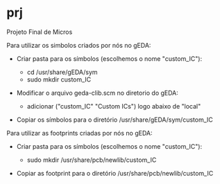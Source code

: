 # prj
Projeto Final de Micros

Para utilizar os simbolos criados por nós no gEDA:

- Criar pasta para os símbolos (escolhemos o nome "custom_IC"):
	- cd /usr/share/gEDA/sym
	- sudo mkdir custom_IC

- Modificar o arquivo geda-clib.scm no diretorio do gEDA:
	- adicionar ("custom_IC" "Custom ICs") logo abaixo de "local"

- Copiar os símbolos para o diretório /usr/share/gEDA/sym/custom_IC

Para utilizar as footprints criadas por nós no gEDA:

- Criar pasta para os símbolos (escolhemos o nome "custom_IC"):
	- sudo mkdir /usr/share/pcb/newlib/custom_IC

- Copiar as footprint para o diretório /usr/share/pcb/newlib/custom_IC


